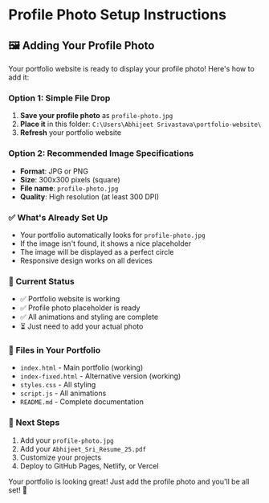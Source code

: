 # Profile Photo Setup Instructions

## 🖼️ Adding Your Profile Photo

Your portfolio website is ready to display your profile photo! Here's how to add it:

### Option 1: Simple File Drop
1. **Save your profile photo** as `profile-photo.jpg`
2. **Place it** in this folder: `C:\Users\Abhijeet Srivastava\portfolio-website\`
3. **Refresh** your portfolio website

### Option 2: Recommended Image Specifications
- **Format**: JPG or PNG
- **Size**: 300x300 pixels (square)
- **File name**: `profile-photo.jpg`
- **Quality**: High resolution (at least 300 DPI)

### ✅ What's Already Set Up
- Your portfolio automatically looks for `profile-photo.jpg`
- If the image isn't found, it shows a nice placeholder
- The image will be displayed as a perfect circle
- Responsive design works on all devices

### 🎯 Current Status
- ✅ Portfolio website is working
- ✅ Profile photo placeholder is ready
- ✅ All animations and styling are complete
- ⏳ Just need to add your actual photo

### 📁 Files in Your Portfolio
- `index.html` - Main portfolio (working)
- `index-fixed.html` - Alternative version (working)
- `styles.css` - All styling
- `script.js` - All animations
- `README.md` - Complete documentation

### 🚀 Next Steps
1. Add your `profile-photo.jpg`
2. Add your `Abhijeet_Sri_Resume_25.pdf`
3. Customize your projects
4. Deploy to GitHub Pages, Netlify, or Vercel

Your portfolio is looking great! Just add the profile photo and you'll be all set! 🎉 